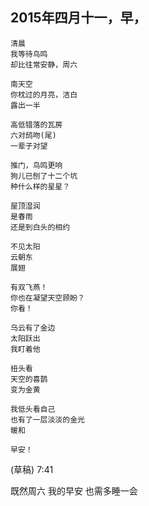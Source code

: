 
## 2015年四月十一，早，

    清晨
    我等待鸟鸣
    却比往常安静，周六

    南天空
    你枕过的月亮，洁白
    露出一半

    高低错落的瓦房
    六对鸱吻(尾)
    一辈子对望

    推门，鸟鸣更响
    狗儿已刨了十二个坑
    种什么样的星星？

    屋顶湿润
    是春雨
    还是到白头的相约

    不见太阳
    云朝东
    展翅

    有双飞燕！
    你也在凝望天空顾盼？
    你看！

    乌云有了金边
    太阳跃出
    我盯着他

    扭头看
    天空的喜鹊
    变为金黄

    我低头看自己
    也有了一层淡淡的金光
    暖和
    
    早安！

(草稿) 7:41

既然周六
我的早安
也需多睡一会